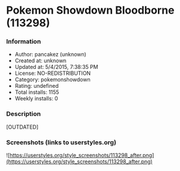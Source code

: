 # Pokemon Showdown Bloodborne (113298)

### Information
- Author: pancakez (unknown)
- Created at: unknown
- Updated at: 5/4/2015, 7:38:35 PM
- License: NO-REDISTRIBUTION
- Category: pokemonshowdown
- Rating: undefined
- Total installs: 1155
- Weekly installs: 0


### Description
[OUTDATED]


### Screenshots (links to userstyles.org)
![https://userstyles.org/style_screenshots/113298_after.png](https://userstyles.org/style_screenshots/113298_after.png)


